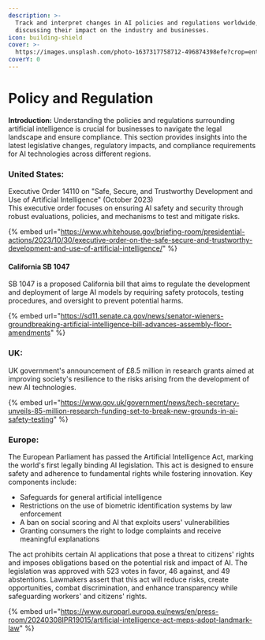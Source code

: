 ```yaml
---
description: >-
  Track and interpret changes in AI policies and regulations worldwide,
  discussing their impact on the industry and businesses.
icon: building-shield
cover: >-
  https://images.unsplash.com/photo-1637317758712-496874398efe?crop=entropy&cs=srgb&fm=jpg&ixid=M3wxOTcwMjR8MHwxfHNlYXJjaHw2fHxyZWd1bGF0aW9ufGVufDB8fHx8MTcxODY2NDE0Nnww&ixlib=rb-4.0.3&q=85
coverY: 0
---
```


# Policy and Regulation

**Introduction:** Understanding the policies and regulations surrounding artificial intelligence is crucial for businesses to navigate the legal landscape and ensure compliance. This section provides insights into the latest legislative changes, regulatory impacts, and compliance requirements for AI technologies across different regions.



### United States:

Executive Order 14110 on "Safe, Secure, and Trustworthy Development and Use of Artificial Intelligence" (October 2023)\
This executive order focuses on ensuring AI safety and security through robust evaluations, policies, and mechanisms to test and mitigate risks.

{% embed url="https://www.whitehouse.gov/briefing-room/presidential-actions/2023/10/30/executive-order-on-the-safe-secure-and-trustworthy-development-and-use-of-artificial-intelligence/" %}

#### California SB 1047

SB 1047 is a proposed California bill that aims to regulate the development and deployment of large AI models by requiring safety protocols, testing procedures, and oversight to prevent potential harms.

{% embed url="https://sd11.senate.ca.gov/news/senator-wieners-groundbreaking-artificial-intelligence-bill-advances-assembly-floor-amendments" %}



### **UK:**

UK government's announcement of £8.5 million in research grants aimed at improving society's resilience to the risks arising from the development of new AI technologies.

{% embed url="https://www.gov.uk/government/news/tech-secretary-unveils-85-million-research-funding-set-to-break-new-grounds-in-ai-safety-testing" %}

### **Europe:**

The European Parliament has passed the Artificial Intelligence Act, marking the world's first legally binding AI legislation. This act is designed to ensure safety and adherence to fundamental rights while fostering innovation. Key components include:

* Safeguards for general artificial intelligence
* Restrictions on the use of biometric identification systems by law enforcement
* A ban on social scoring and AI that exploits users' vulnerabilities
* Granting consumers the right to lodge complaints and receive meaningful explanations

The act prohibits certain AI applications that pose a threat to citizens' rights and imposes obligations based on the potential risk and impact of AI. The legislation was approved with 523 votes in favor, 46 against, and 49 abstentions. Lawmakers assert that this act will reduce risks, create opportunities, combat discrimination, and enhance transparency while safeguarding workers' and citizens' rights.

{% embed url="https://www.europarl.europa.eu/news/en/press-room/20240308IPR19015/artificial-intelligence-act-meps-adopt-landmark-law" %}







